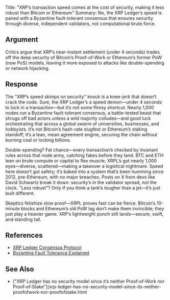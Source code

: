 Title: "XRP’s transaction speed comes at the cost of security, making it less robust than Bitcoin or Ethereum"
Summary: No, the XRP Ledger’s speed is paired with a Byzantine fault-tolerant consensus that ensures security through
diverse, independent validators, not computational brute force.

## Argument
Critics argue that XRP’s near-instant settlement (under 4 seconds) trades off the deep security of Bitcoin’s
Proof-of-Work or Ethereum’s former PoW (now PoS) models, leaving it more exposed to attacks like double-spending or
network hijacking.

## Response
The "XRP’s speed skimps on security" knock is a knee-jerk that doesn’t crack the code. Sure, the XRP Ledger’s a speed
demon—under 4 seconds to lock in a transaction—but it’s not some flimsy shortcut. Nearly 1,000 nodes run a Byzantine
fault-tolerant consensus, a battle-tested beast that shrugs off bad actors unless a wild majority colludes—and good luck
orchestrating that across a global swarm of universities, businesses, and hobbyists. It’s not Bitcoin’s hash-rate
slugfest or Ethereum’s staking standoff; it’s a lean, mean agreement engine, securing the chain without burning coal or
locking billions.

Double-spending? Fat chance—every transaction’s checked by invariant rules across that node army, catching fakes before
they land. BTC and ETH lean on brute compute or capital to flex muscle; XRPL’s got nearly 1,000 eyes—diverse,
scattered—making a takeover a logistical nightmare. Speed here doesn’t gut safety; it’s baked into a system that’s been
humming since 2012, pre-Ethereum, with no major breaches. Posts on X from devs like David Schwartz break it down:
security’s in the validator spread, not the clock. "Less robust"? Only if you think a tank’s tougher than a jet—it’s
just built different.

Skeptics fetishize slow proof—XRPL proves fast can be fierce. Bitcoin’s 10-minute blocks and Ethereum’s old PoW lag
don’t make them invincible; they just play a heavier game. XRP’s lightweight punch still lands—secure, swift, and
standing tall.

## References
- [XRP Ledger Consensus Protocol](https://xrpl.org/consensus.html)
- [Byzantine Fault Tolerance Explained](https://en.wikipedia.org/wiki/Byzantine_fault)

## See Also
- ["XRP Ledger has no security model since it’s neither Proof‑of‑Work nor
Proof‑of‑Stake"](xrp-ledger-has-no-security-model-since-its-neither-proofofwork-nor-proofofstake.html